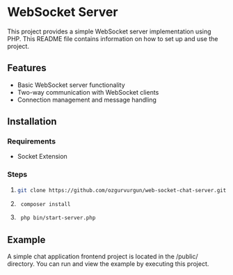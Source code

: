 # WebSocket Server

This project provides a simple WebSocket server implementation using PHP. This README file contains information on how to set up and use the project.

## Features
- Basic WebSocket server functionality
- Two-way communication with WebSocket clients
- Connection management and message handling

## Installation

### Requirements
- Socket Extension

### Steps

1. ```bash
   git clone https://github.com/ozgurvurgun/web-socket-chat-server.git

2. ```bash
    composer install
3. ```bash
    php bin/start-server.php

## Example

A simple chat application frontend project is located in the /public/ directory. You can run and view the example by executing this project.
